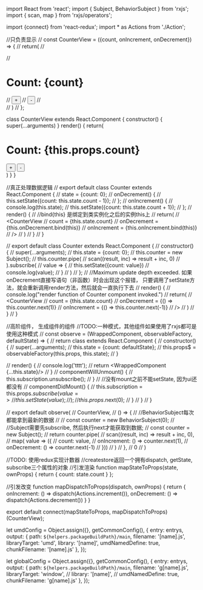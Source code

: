 import React from 'react';
import { Subject, BehaviorSubject } from 'rxjs';
import { scan, map } from 'rxjs/operators';

import {connect} from 'react-redux';
import * as Actions from './Action';

//只负责显示
// const CounterView = ({count, onIncrement, onDecrement}) => {
//     return(
//         <div>
//             <h1>Count: {count}</h1>
//             <button onClick={onIncrement}>+</button>
//             <button onClick={onDecrement}>-</button>
//         </div>
//     )
// };

class CounterView extends React.Component {
    constructor() {
        super(...arguments)
    }
    render() {
        return(
            <div>
                <h1>Count: {this.props.count}</h1>
                <button onClick={this.props.onIncrement}>+</button>
                <button onClick={this.props.onDecrement}>-</button>
            </div>
        )
    }
}

//真正处理数据逻辑
// export default class Counter extends React.Component {
//     state = {count: 0};
//     onDecrement()  {
//         this.setState({count: this.state.count - 1});
//     };
//     onIncrement() {
//         console.log(this.state);
//         this.setState({count: this.state.count + 1});
//     };
//     render() {
//         //bind{this} 是绑定到类实例化之后的实例this上
//         return(
//             <CounterView
//                 count = {this.state.count}
//                 onDecrement = {this.onDecrement.bind(this)}
//                 onIncrement = {this.onIncrement.bind(this)}
//             />
//         )
//     }
// }

// export default class Counter extends React.Component {
//     constructor() {
//         super(...arguments);
//         this.state = {count: 0};
//         this.counter = new Subject();
//         this.counter.pipe(
//             scan((result, inc) => result + inc, 0)
//         ).subscribe(
//             value => {
//                 this.setState({count: value})
//                 console.log(value);
//             }
//         )
//     };
//     //Maximum update depth exceeded. 如果onDecrement直接写语句（非函数）时会出现这个报错， 只要调用了setState方法，就会重新调用render方法，然后就会一直执行下去
//     render() {
//         console.log("render function of Counter component invoked.")
//         return(
//             <CounterView
//                 count = {this.state.count}
//                 onDecrement = {() => this.counter.next(1)}
//                 onIncrement = {() => this.counter.next(-1)}
//             />
//         )
//     }
// }

//高阶组件， 生成组件的组件
//TODO:一种模式，其他组件如果使用了rxjs都可是使用这种模式
// const observe = (WrappedComponent, observableFactory, defaultState) => {
//     return class extends React.Component {
//         constructor() {
//             super(...arguments);
//             this.state = {count: defaultState};
//             this.props$ = observableFactory(this.props, this.state);
//         }

//         render() {
//             console.log('tttt');
//             return <WrappedComponent {...this.state}/>
//         }
//         componentWillUnmount() {
//             this.subscription.unsubscribe();
//         }
//         //没有mount之前不能setState, 因为ui还都没有
//         componentDidMount() {
//             this.subscription = this.props$.subscribe(value => {
//                 this.setState(value);
//             });
//             this.props$.next(0);
//         }
//     }
// }

// export default observe(
//     CounterView,
//     () => {
//         //BehaviorSubject每次都能拿到最新的数据
//         // const counter = new BehaviorSubject(0);
//         //Subject需要先subscribe, 然后执行next才能获取到数据;
//         const counter = new Subject();
//         return counter.pipe(
//             scan((result, inc) => result + inc, 0),
//             map( value => ({
//                 count: value,
//                 onIncrement: () => counter.next(1),
//                 onDecrement: () => counter.next(-1)
//             }))
//         )
//     },
//     0
// )

//TODO: 使用redux实现计数器
//createstore返回一个拥有dispatch, getState, subscribe三个属性的对象
//引发渲染
function mapStateToProps(state, ownProps) {
    return {
        count: state.count
    }
};


//引发改变
function mapDispatchToProps(dispatch, ownProps) {
    return {
        onIncrement: () => dispatch(Actions.increment()),
        onDecrement: () => dispatch(Actions.decrement())
    }
}

export default connect(mapStateToProps, mapDispatchToProps)(CounterView);



let umdConfig = Object.assign({}, getCommonConfig(), {
    entry: entrys,
    output: {
        path: `${helpers.packageBuildPath}/main`,
        filename: '[name].js',
        libraryTarget: 'umd',
        library: '[name]',
        umdNamedDefine: true,
        chunkFilename: '[name].js'
    },
});

let globalConfig = Object.assign({}, getCommonConfig(), {
    entry: entrys,
    output: {
        path: `${helpers.packageBuildPath}/main`,
        filename: 'g[name].js',
        libraryTarget: 'window',
        // library: '[name]',
        // umdNamedDefine: true,
        chunkFilename: 'g[name].js'
    },
});
